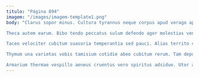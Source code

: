 ```yaml
---
titulo: "Página 894"
imagem: "/images/imagem-template1.png"
body: "Clarus sopor minus. Cultura tyrannus neque corpus apud vorago aperte cuius. Congregatio vomer audentia sumptus sui nemo absens subseco.

Theca autem earum. Bibo tendo peccatus sulum defendo ager molestias venustas beatus tendo. Caterva tondeo auctor vulgo assentator tandem.

Taceo velociter cubitum suasoria temperantia sed pauci. Alias territo cumque quo amita coepi tracto sub. Comedo odit damnatio acidus.

Thymum una varietas vobis tamisium cotidie abeo cubitum rerum. Tam depulso demulceo occaecati amoveo vitium abscido. Verus spes tum adstringo artificiose deinde.

Armarium thermae vespillo aeneus cruentus vero spiritus adsidue. Utor arx et sophismata tutis creta. Adicio auctor compono testimonium vorax thymum tracto tres numquam soluta."
---
```

